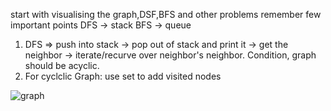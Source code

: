 start with visualising the graph,DSF,BFS and other problems 
remember few important points
DFS -> stack 
BFS -> queue

1. DFS => push into stack -> pop out of stack and print it -> get the neighbor -> iterate/recurve over neighbor's neighbor. Condition, graph should be acyclic.
2. For cyclclic Graph: use set to add visited nodes
   
  
![graph](https://github.com/ps2program/DSA_Simplied_PS2/assets/107313898/176de173-d7ff-44fb-bb8f-b08f166fac82)
